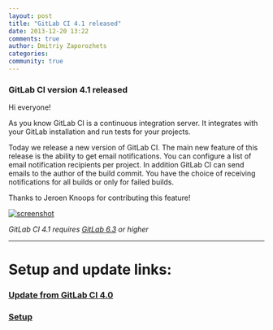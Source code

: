 ```yaml
---
layout: post
title: "GitLab CI 4.1 released"
date: 2013-12-20 13:22
comments: true
author: Dmitriy Zaporozhets
categories:
community: true
---
```


### GitLab CI version 4.1 released

Hi everyone!

As you know GitLab CI is a continuous integration server.
It integrates with your GitLab installation and run tests for your projects.

Today we release a new version of GitLab CI.
The main new feature of this release is the ability to get email notifications.
You can configure a list of email notification recipients per project.
In addition GitLab CI can send emails to the author of the build commit.
You have the choice of receiving notifications for all builds or only for failed builds.

Thanks to Jeroen Knoops for contributing this feature!

<!--more-->

[![screenshot](/images/ci_4_1/email.png)](/images/ci_4_1/email.png)


*GitLab CI 4.1 requires [GitLab 6.3](/2013/11/21/gitlab-ce-6-dot-3-released/) or higher*
- - -

# Setup and update links:

### [Update from GitLab CI 4.0](https://github.com/gitlabhq/gitlab-ci/blob/master/doc/update/4.0-to-4.1.md)
### [Setup](https://github.com/gitlabhq/gitlab-ci/blob/4-1-stable/doc/installation.md)
